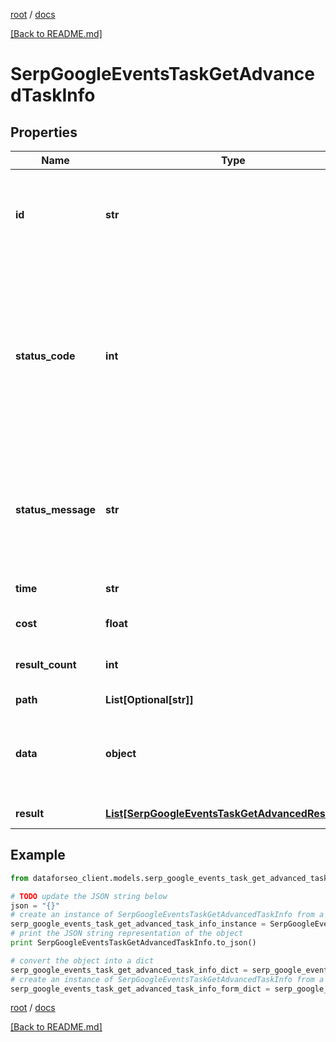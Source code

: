 [root](./../ "root") / [docs](./ "docs")

[[Back to README.md]](./../README.md "[Back to README.md]")

# SerpGoogleEventsTaskGetAdvancedTaskInfo

## Properties

Name | Type | Description | Notes
------------ | ------------- | ------------- | -------------
**id** | **str** | task identifier unique task identifier in our system in the UUID format | [optional]
**status_code** | **int** | status code of the task generated by DataForSEO, can be within the following range: 10000-60000 you can find the full list of the response codes here | [optional]
**status_message** | **str** | informational message of the task you can find the full list of general informational messages here | [optional]
**time** | **str** | execution time, seconds | [optional]
**cost** | **float** | total tasks cost, USD | [optional]
**result_count** | **int** | number of elements in the result array | [optional]
**path** | **List[Optional[str]]** | URL path | [optional]
**data** | **object** | contains the same parameters that you specified in the POST request | [optional]
**result** | [**List[SerpGoogleEventsTaskGetAdvancedResultInfo]**](SerpGoogleEventsTaskGetAdvancedResultInfo.md) | array of results | [optional]

## Example

```python
from dataforseo_client.models.serp_google_events_task_get_advanced_task_info import SerpGoogleEventsTaskGetAdvancedTaskInfo

# TODO update the JSON string below
json = "{}"
# create an instance of SerpGoogleEventsTaskGetAdvancedTaskInfo from a JSON string
serp_google_events_task_get_advanced_task_info_instance = SerpGoogleEventsTaskGetAdvancedTaskInfo.from_json(json)
# print the JSON string representation of the object
print SerpGoogleEventsTaskGetAdvancedTaskInfo.to_json()

# convert the object into a dict
serp_google_events_task_get_advanced_task_info_dict = serp_google_events_task_get_advanced_task_info_instance.to_dict()
# create an instance of SerpGoogleEventsTaskGetAdvancedTaskInfo from a dict
serp_google_events_task_get_advanced_task_info_form_dict = serp_google_events_task_get_advanced_task_info.from_dict(serp_google_events_task_get_advanced_task_info_dict)
```

  

[root](./../ "root") / [docs](./ "docs")

[[Back to README.md]](./../README.md "[Back to README.md]")